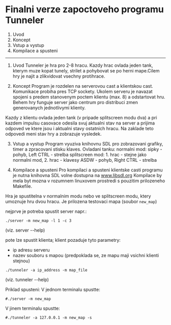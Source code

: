 # Finalni verze zapoctoveho programu Tunneler

1. Uvod
2. Koncept
3. Vstup a vystup
4. Kompilace a spusteni

---

1. Uvod
Tunneler je hra pro 2-8 hracu. Kazdy hrac ovlada jeden tank, kterym muze kopat tunely, 
strilet a pohybovat se po herni mape.Cilem hry je najit a zlikvidovat vsechny protihrace.

2. Koncept
Program je rozdelen na serverovou cast a klientskou cast. Komunikace probiha pres TCP sockety.
Ukolem serveru je navazat spojeni s predem stanovenym poctem klientu (max. 8) a odstartovat hru.
Behem hry funguje server jako centrum pro distribuci zmen generovanych jednotlivymi klienty.

Kazdy z klientu ovlada jeden tank (v pripade splitscreen modu dva) a pri kazdem impulsu casovace odesila svuj aktualni stav 
na server a prijima odpoved ve ktere jsou i aktualni stavy ostatnich hracu. 
Na zaklade teto odpovedi meni stav hry a zobrazuje vysledek.

3. Vstup a vystup
Program vyuziva knihovnu SDL pro zobrazovani grafiky, timer a zpracovani stisku klaves.
Ovladani tanku:
normalni mod: sipky - pohyb, Left CTRL - strelba
splitscreen mod: 1. hrac - stejne jako normalni mod, 2. hrac - klavesy ASDW - pohyb, Right CTRL - strelba

4. Kompilace a spusteni
Pro kompilaci a spusteni klientske casti programu je nutna knihovna SDL volne dostupna na www.libsdl.org
Kompilace by mela byt mozna v rozumnem linuxovem prostredi s pouzitim prilozeneho Makefile.

Hra je spustitelna v normalnim modu nebo ve splitscreen modu, ktery umoznuje hru dvou hracu.
Je prilozena testovaci mapa (soubor ``new_map``)

nejprve je potreba spustit server napr.:

```
./server -m new_map -l 1 -c 3
```

(viz. server --help) 

pote lze spustit klienta; klient pozaduje tyto parametry:
- ip adresu serveru
- nazev souboru s mapou (predpoklada se, ze mapu maji vsichni klienti stejnou)

```
./tunneler -a ip_address -m map_file
```

(viz. tunneler --help)

Priklad spusteni:
V jednom terminalu spustte:
```
#./server -m new_map
```

V jinem terminalu spustte:
```
#./tunneler -a 127.0.0.1 -m new_map -s
```
